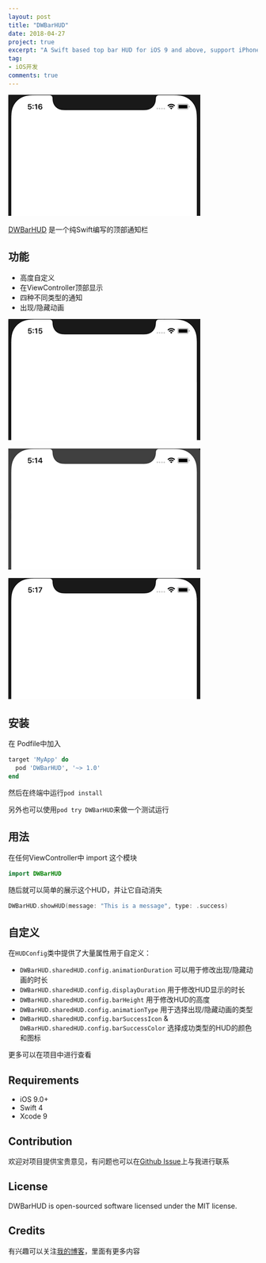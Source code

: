 ```yaml
---
layout: post
title: "DWBarHUD"
date: 2018-04-27
project: true
excerpt: "A Swift based top bar HUD for iOS 9 and above, support iPhoneX"
tag:
- iOS开发
comments: true
---
```


![default-default](https://github.com/Dywane/DWBarHUD/raw/master/GIF/default-default.gif)

[DWBarHUD](https://github.com/Dywane/DWBarHUD) 是一个纯Swift编写的顶部通知栏

## 功能
- 高度自定义
- 在ViewController顶部显示
- 四种不同类型的通知
- 出现/隐藏动画

![failed-fade](https://github.com/Dywane/DWBarHUD/raw/master/GIF/fail-fade.gif)

![success-default](https://github.com/Dywane/DWBarHUD/raw/master/GIF/success-default.gif)

![warning-spring](https://github.com/Dywane/DWBarHUD/raw/master/GIF/warning-spring.gif)

## 安装

在 Podfile中加入

```ruby
target 'MyApp' do
  pod 'DWBarHUD', '~> 1.0'
end
```

然后在终端中运行`pod install`

另外也可以使用`pod try DWBarHUD`来做一个测试运行

## 用法

在任何ViewController中 import 这个模块

```swift
import DWBarHUD
```

随后就可以简单的展示这个HUD，并让它自动消失

```swift
DWBarHUD.showHUD(message: "This is a message", type: .success)
```

## 自定义
在`HUDConfig`类中提供了大量属性用于自定义：

* `DWBarHUD.sharedHUD.config.animationDuration` 可以用于修改出现/隐藏动画的时长
* `DWBarHUD.sharedHUD.config.displayDuration` 用于修改HUD显示的时长
* `DWBarHUD.sharedHUD.config.barHeight` 用于修改HUD的高度
* `DWBarHUD.sharedHUD.config.animationType` 用于选择出现/隐藏动画的类型
* `DWBarHUD.sharedHUD.config.barSuccessIcon` & `DWBarHUD.sharedHUD.config.barSuccessColor` 选择成功类型的HUD的颜色和图标

更多可以在项目中进行查看

## Requirements
* iOS 9.0+
* Swift 4
* Xcode 9

## Contribution
欢迎对项目提供宝贵意见，有问题也可以在[Github Issue](https://github.com/Dywane/DWBarHUD/issues)上与我进行联系

## License
DWBarHUD is open-sourced software licensed under the MIT license.

## Credits
有兴趣可以关注[我的博客](https://dywane.github.io)，里面有更多内容
